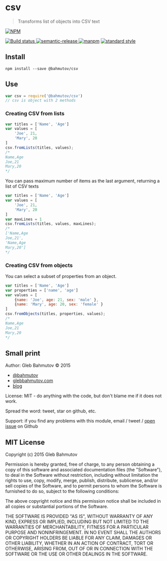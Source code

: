 # csv
> Transforms list of objects into CSV text

[![NPM][csv-icon] ][csv-url]

[![Build status][csv-ci-image] ][csv-ci-url]
[![semantic-release][semantic-image] ][semantic-url]
[![manpm](https://img.shields.io/badge/manpm-%E2%9C%93-3399ff.svg)](https://github.com/bahmutov/manpm)
[![standard style](https://img.shields.io/badge/code%20style-standard-brightgreen.svg)](http://standardjs.com/)

## Install

    npm install --save @bahmutov/csv

## Use

```js
var csv = require('@bahmutov/csv')
// csv is object with 2 methods
```

### Creating CSV from lists

```js
var titles = ['Name', 'Age']
var values = [
    'Joe', 21,
    'Mary', 20
] 
csv.fromLists(titles, values);
/*
Name,Age
Joe,21
Mary,20
*/
```

You can pass maximum number of items as the last argument, returning a list of CSV texts

```js
var titles = ['Name', 'Age']
var values = [
    'Joe', 21,
    'Mary', 20
]
var maxLines = 1
csv.fromLists(titles, values, maxLines);
/*
['Name,Age
Joe,21',
'Name,Age
Mary,20']
*/
```

### Creating CSV from objects

You can select a subset of properties from an object.

```js
var titles = ['Name', 'Age']
var properties = ['name', 'age']
var values = [
    {name: 'Joe', age: 21, sex: 'male' },
    {name: 'Mary', age: 20, sex: 'female' }
] 
csv.fromObjects(titles, properties, values);
/*
Name,Age
Joe,21
Mary,20
*/
```

## Small print

Author: Gleb Bahmutov &copy; 2015

* [@bahmutov](https://twitter.com/bahmutov)
* [glebbahmutov.com](http://glebbahmutov.com)
* [blog](http://glebbahmutov.com/blog/)

License: MIT - do anything with the code, but don't blame me if it does not work.

Spread the word: tweet, star on github, etc.

Support: if you find any problems with this module, email / tweet /
[open issue][issues] on Github

[issues]: https://github.com/bahmutov/csv/issues

## MIT License

Copyright (c) 2015 Gleb Bahmutov

Permission is hereby granted, free of charge, to any person
obtaining a copy of this software and associated documentation
files (the "Software"), to deal in the Software without
restriction, including without limitation the rights to use,
copy, modify, merge, publish, distribute, sublicense, and/or sell
copies of the Software, and to permit persons to whom the
Software is furnished to do so, subject to the following
conditions:

The above copyright notice and this permission notice shall be
included in all copies or substantial portions of the Software.

THE SOFTWARE IS PROVIDED "AS IS", WITHOUT WARRANTY OF ANY KIND,
EXPRESS OR IMPLIED, INCLUDING BUT NOT LIMITED TO THE WARRANTIES
OF MERCHANTABILITY, FITNESS FOR A PARTICULAR PURPOSE AND
NONINFRINGEMENT. IN NO EVENT SHALL THE AUTHORS OR COPYRIGHT
HOLDERS BE LIABLE FOR ANY CLAIM, DAMAGES OR OTHER LIABILITY,
WHETHER IN AN ACTION OF CONTRACT, TORT OR OTHERWISE, ARISING
FROM, OUT OF OR IN CONNECTION WITH THE SOFTWARE OR THE USE OR
OTHER DEALINGS IN THE SOFTWARE.

[csv-icon]: https://nodei.co/npm/@bahmutov/csv.png?downloads=true
[csv-url]: https://npmjs.org/package/@bahmutov/csv
[csv-ci-image]: https://travis-ci.org/bahmutov/csv.png?branch=master
[csv-ci-url]: https://travis-ci.org/bahmutov/csv
[semantic-image]: https://img.shields.io/badge/%20%20%F0%9F%93%A6%F0%9F%9A%80-semantic--release-e10079.svg
[semantic-url]: https://github.com/semantic-release/semantic-release
